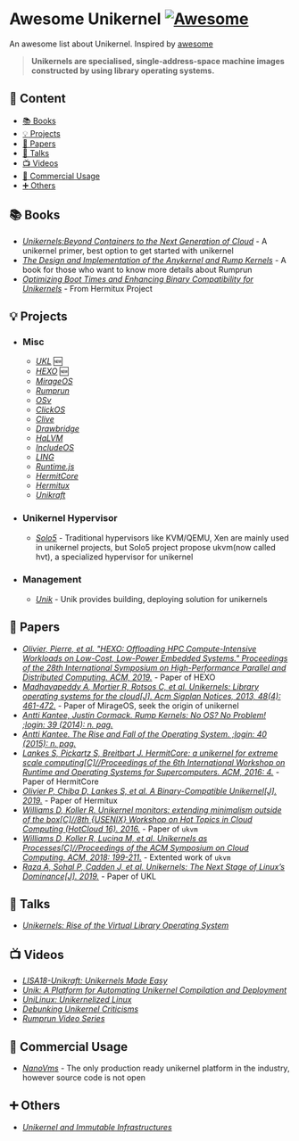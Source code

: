 # Awesome Unikernel [![Awesome](https://awesome.re/badge.svg)](https://awesome.re)
An awesome list about Unikernel. Inspired by [awesome](https://github.com/sindresorhus/awesome)
> **Unikernels are specialised, single-address-space machine images constructed by using library operating systems.**
## :open_book: Content
  - [:books: Books](#books-books)
  - [:bulb: Projects](#bulb-projects)
  - [:page_with_curl: Papers](#page_with_curl-papers)
  - [:speech_balloon: Talks](#speech_balloon-talks)
  - [:tv: Videos](#tv-videos)
  - [:office: Commercial Usage](#office-commercial-usage)
  - [:heavy_plus_sign: Others](#heavy_plus_sign-others)
## :books: Books
- _[Unikernels:Beyond Containers to the Next Generation of Cloud](http://www.oreilly.com/webops-perf/free/unikernels.csp)_ - A unikernel primer, best option to get started with unikernel
- _[The Design and Implementation of the Anykernel and Rump Kernels](http://www.fixup.fi/misc/rumpkernel-book/)_ - A book for those who want to know more details about Rumprun
- _[Optimizing Boot Times and Enhancing Binary Compatibility for Unikernels](https://vtechworks.lib.vt.edu/bitstream/handle/10919/88865/Chiba_DJ_T_2018.pdf?sequence=1&isAllowed=y)_ - From Hermitux Project
## :bulb: Projects
- ### Misc
  - _[UKL](https://www.bu.edu/rhcollab/projects/linux-unikernels/)_ :new:
  - _[HEXO](http://popcornlinux.org/index.php/hexo)_ :new:
  - _[MirageOS](https://mirage.io/)_
  - _[Rumprun](http://rumpkernel.org/)_
  - _[OSv](http://osv.io/)_
  - _[ClickOS](http://cnp.neclab.eu/projects/clickos/)_
  - _[Clive](http://lsub.org/ls/clive.html)_
  - _[Drawbridge](http://research.microsoft.com/en-us/projects/drawbridge/)_
  - _[HaLVM](http://galois.com/project/halvm/)_
  - _[IncludeOS](http://www.includeos.org/)_
  - _[LING](http://erlangonxen.org/)_
  - _[Runtime.js](http://runtimejs.org/)_
  - _[HermitCore](https://hermitcore.org/)_
  - _[Hermitux](https://ssrg-vt.github.io/hermitux/)_
  - _[Unikraft](https://xenproject.org/developers/teams/unikraft/)_
- ### Unikernel Hypervisor
  - _[Solo5](https://github.com/Solo5/solo5)_ - Traditional hypervisors like KVM/QEMU, Xen are mainly used in unikernel projects, but Solo5 project propose ukvm(now called hvt), a specialized hypervisor for unikernel
- ### Management
  - _[Unik](https://github.com/solo-io/unik)_ - Unik provides building, deploying solution for unikernels
## :page_with_curl: Papers
  - _[Olivier, Pierre, et al. "HEXO: Offloading HPC Compute-Intensive Workloads on Low-Cost, Low-Power Embedded Systems." Proceedings of the 28th International Symposium on High-Performance Parallel and Distributed Computing. ACM, 2019.](https://dl.acm.org/citation.cfm?id=3325408)_ - Paper of HEXO
  - _[Madhavapeddy A, Mortier R, Rotsos C, et al. Unikernels: Library operating systems for the cloud[J]. Acm Sigplan Notices, 2013, 48(4): 461-472.](https://dl.acm.org/citation.cfm?id=2451167)_ - Paper of MirageOS, seek the origin of unikernel
  - _[Antti Kantee, Justin Cormack. Rump Kernels: No OS? No Problem! ;login: 39 (2014): n. pag.](https://www.usenix.org/system/files/login/articles/login_1410_03_kantee.pdf)_
  - _[Antti Kantee. The Rise and Fall of the Operating System. ;login: 40 (2015): n. pag.](https://www.usenix.org/system/files/login/articles/login_oct15_02_kantee.pdf)_
  - _[Lankes S, Pickartz S, Breitbart J. HermitCore: a unikernel for extreme scale computing[C]//Proceedings of the 6th International Workshop on Runtime and Operating Systems for Supercomputers. ACM, 2016: 4.](https://dl.acm.org/citation.cfm?doid=2931088.2931093)_ - Paper of HermitCore
  - _[Olivier P, Chiba D, Lankes S, et al. A Binary-Compatible Unikernel[J]. 2019.](https://dl.acm.org/citation.cfm?id=3313817)_ - Paper of Hermitux
  - _[Williams D, Koller R. Unikernel monitors: extending minimalism outside of the box[C]//8th {USENIX} Workshop on Hot Topics in Cloud Computing (HotCloud 16). 2016.](https://www.usenix.org/node/196335)_ - Paper of `ukvm`
  - _[Williams D, Koller R, Lucina M, et al. Unikernels as Processes[C]//Proceedings of the ACM Symposium on Cloud Computing. ACM, 2018: 199-211.](https://dl.acm.org/citation.cfm?id=3267845)_ - Extented work of `ukvm`
  - _[Raza A, Sohal P, Cadden J, et al. Unikernels: The Next Stage of Linux’s Dominance[J]. 2019.](https://www.bu.edu/rhcollab/files/2019/04/unikernel.pdf)_ - Paper of UKL
## :speech_balloon: Talks
- _[Unikernels: Rise of the Virtual Library Operating System](https://queue.acm.org/detail.cfm?id=2566628)_
## :tv: Videos
- _[LISA18-Unikraft: Unikernels Made Easy](https://www.youtube.com/watch?v=9PRKBZHArhI)_
- _[Unik: A Platform for Automating Unikernel Compilation and Deployment](https://www.youtube.com/watch?v=qtknmR_XnUE)_
- _[UniLinux: Unikernelized Linux](https://www.youtube.com/watch?v=4XIThgGLUNY)_
- _[Debunking Unikernel Criticisms](https://www.youtube.com/watch?v=lZKWK6c0ND0)_
- _[Rumprun Video Series](https://www.youtube.com/channel/UCEBgvAfntqRGXfaJjXgrktA)_
## :office: Commercial Usage
- _[NanoVms](https://nanovms.com/)_ - The only production ready unikernel platform in the industry, however source code is not open
## :heavy_plus_sign: Others
- _[Unikernel and Immutable Infrastructures](https://github.com/cetic/unikernels)_